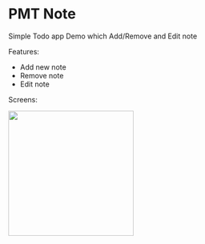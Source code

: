 # PMT Note

Simple Todo app Demo which Add/Remove and Edit note

Features:

 * Add new note
 * Remove note
 * Edit note
 
Screens:
 
<img src="http://i.imgur.com/aCuSawK.gifv" width="250" />
